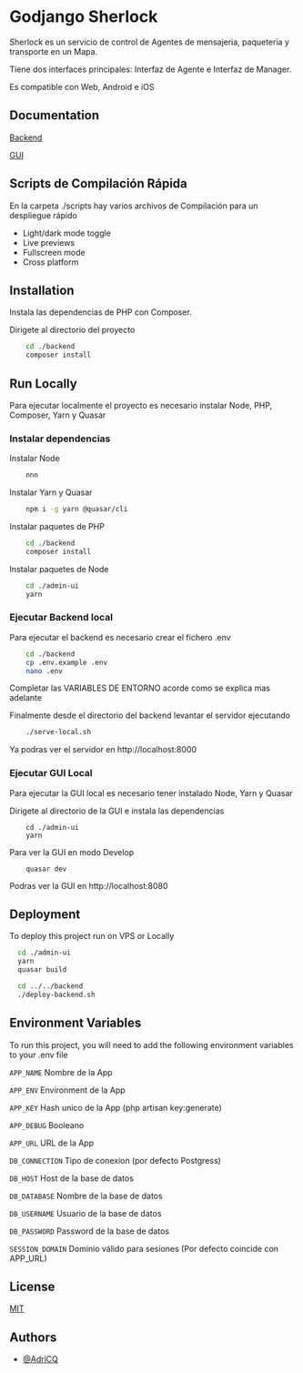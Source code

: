 
# Godjango Sherlock 

Sherlock es un servicio de control de Agentes de mensajeria, paqueteria y transporte en un Mapa.

Tiene dos interfaces principales: Interfaz de Agente e Interfaz de Manager.

Es compatible con Web, Android e iOS


## Documentation

[Backend](./backend/README.md)

[GUI](./admin-ui/README.md)


## Scripts de Compilación Rápida

En la carpeta ./scripts hay varios archivos de Compilación para un despliegue rápido

- Light/dark mode toggle
- Live previews
- Fullscreen mode
- Cross platform


## Installation

Instala las dependencias de PHP con Composer.

Dirigete al directorio del proyecto

```bash
    cd ./backend
    composer install
```
## Run Locally

Para ejecutar localmente el proyecto es necesario instalar Node, PHP, Composer, Yarn y Quasar

### Instalar dependencias

Instalar Node
``` bash
    nnn
```

Instalar Yarn y Quasar
``` bash
    npm i -g yarn @quasar/cli
```

Instalar paquetes de PHP
``` bash
    cd ./backend
    composer install
```

Instalar paquetes de Node
``` bash
    cd ./admin-ui
    yarn
```

### Ejecutar Backend local

Para ejecutar el backend es necesario crear el fichero .env

``` bash
    cd ./backend
    cp .env.example .env
    nano .env
```

Completar las VARIABLES DE ENTORNO acorde como se explica mas adelante

Finalmente desde el directorio del backend levantar el servidor ejecutando
``` bash 
    ./serve-local.sh
```
Ya podras ver el servidor en http://localhost:8000

### Ejecutar GUI Local

Para ejecutar la GUI local es necesario tener instalado Node, Yarn y Quasar

Dirigete al directorio de la GUI e instala las dependencias
``` code
    cd ./admin-ui
    yarn
```
Para ver la GUI en modo Develop
``` code
    quasar dev
```
Podras ver la GUI en http://localhost:8080

## Deployment

To deploy this project run on VPS or Locally

```bash
  cd ./admin-ui
  yarn
  quasar build

  cd ../../backend
  ./deploy-backend.sh
```


## Environment Variables

To run this project, you will need to add the following environment variables to your .env file

`APP_NAME` Nombre de la App

`APP_ENV` Environment de la App

`APP_KEY` Hash unico de la App (php artisan key:generate)

`APP_DEBUG` Booleano

`APP_URL` URL de la App

`DB_CONNECTION` Tipo de conexion (por defecto Postgress)

`DB_HOST` Host de la base de datos

`DB_DATABASE` Nombre de la base de datos

`DB_USERNAME` Usuario de la base de datos

`DB_PASSWORD` Password de la base de datos

`SESSION_DOMAIN` Dominio válido para sesiones (Por defecto coincide con APP_URL)


## License

[MIT](https://choosealicense.com/licenses/mit/)


## Authors

- [@AdriCQ](https://www.github.com/adricq)


